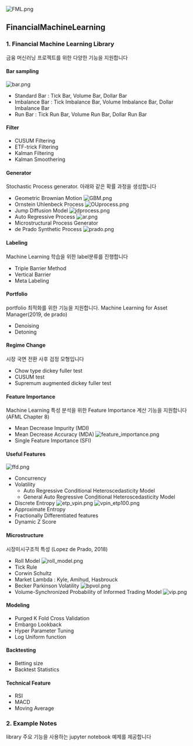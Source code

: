 ![FML.png](Images%2FFML.png)

## FinancialMachineLearning

### 1. Financial Machine Learning Library

금융 머신러닝 프로젝트를 위한 다양한 기능을 지원합니다

#### Bar sampling
![bar.png](Images%2Fbar.png)

- Standard Bar : Tick Bar, Volume Bar, Dollar Bar
- Imbalance Bar : Tick Imbalance Bar, Volume Imbalance Bar, Dollar Imbalance Bar
- Run Bar : Tick Run Bar, Volume Run Bar, Dollar Run Bar

#### Filter

- CUSUM Filtering
- ETF-trick Filtering
- Kalman Filtering
- Kalman Smoothering

#### Generator

Stochastic Process generator. 아래와 같은 확률 과정을 생성합니다

- Geometric Brownian Motion
![GBM.png](Images%2FGBM.png)
- Ornstein Uhlenbeck Process
![OUprocess.png](Images%2FOUprocess.png)
- Jump Diffusion Model
![jdprocess.png](Images%2Fjdprocess.png)
- Auto Regressive Process
![ar.png](Images%2Far.png)
- Microstructural Process Generator
- de Prado Synthetic Process
![prado.png](Images%2Fprado.png)

#### Labeling
Machine Learning 학습을 위한 label분류를 진행합니다

- Triple Barrier Method
- Vertical Barrier
- Meta Labeling

#### Portfolio
portfolio 최적화를 위한 기능을 지원합니다. Machine Learning for Asset Manager(2019, de prado)

- Denoising
- Detoning

#### Regime Change
시장 국면 전환 사후 검정 모형입니다

- Chow type dickey fuller test
- CUSUM test
- Supremum augmented dickey fuller test

#### Feature Importance

Machine Learning 특성 분석을 위한 Feature Importance 계산 기능을 지원합니다 (AFML Chapter 8)

- Mean Decrease Impurity (MDI)
- Mean Decrease Accuracy (MDA)
![feature_importance.png](Images%2Ffeature_importance.png)
- Single Feature Importance (SFI)

#### Useful Features
![ffd.png](Images%2Fffd.png)

- Concurrency
- Volatility
  - Auto Regressive Conditional Heteroscedasticity Model
  - General Auto Regressive Conditional Heteroscedasticity Model
- Discrete Entropy
![etp_vpin.png](Images%2Fetp_vpin.png)
![vpin_etp100.png](Images%2Fvpin_etp100.png)
- Approximate Entropy
- Fractionally Differentiated features
- Dynamic Z Score

#### Microstructure

시장미시구조적 특성 (Lopez de Prado, 2018)
- Roll Model
![roll_model.png](Images%2Froll_model.png)
- Tick Rule
- Corwin Schultz
- Market Lambda : Kyle, Amihud, Hasbrouck
- Becker Parkinson Volatility
![bpvol.png](Images%2Fbpvol.png)
- Volume-Synchronized Probability of Informed Trading Model
![vip.png](Images%2Fvip.png)

#### Modeling

- Purged K Fold Cross Validation
- Embargo Lookback
- Hyper Parameter Tuning
- Log Uniform function

#### Backtesting

- Betting size
- Backtest Statistics

#### Technical Feature

- RSI
- MACD
- Moving Average

### 2. Example Notes

library 주요 기능을 사용하는 jupyter notebook 예제를 제공합니다